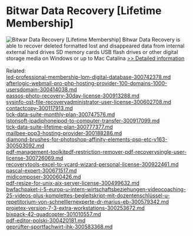 # Bitwar Data Recovery [Lifetime Membership]
![Bitwar Data Recovery [Lifetime Membership]](https://mycommerce.akamaized.net/api/pimages/P300736568/BIG/300736568.PNG)
Bitwar Data Recovery is able to recover deleted formatted lost and disappeared data from internal external hard drives SD memory cards USB flash drives or other digital storage media on Windows or up to Mac Catalina 
[>> Detailed information](https://secure.shareit.com/shareit/product.html?productid=300736568&affiliateid=200057808)<br/><br/>Related:
<br />[led-professional-membership-lpm-digital-database-300742378.md](https://github.com/downloadplanet/downloadplanet/blob/main/led-professional-membership-lpm-digital-database-300742378.md)<br />[afterlogic-webmail-pro-php-hosting-provider-100-domains-1000-usersdomain-300414038.md](https://github.com/downloadplanet/downloadplanet/blob/main/afterlogic-webmail-pro-php-hosting-provider-100-domains-1000-usersdomain-300414038.md)<br />[eassos-photo-recovery-30day-license-300913288.md](https://github.com/downloadplanet/downloadplanet/blob/main/eassos-photo-recovery-30day-license-300913288.md)<br />[sysinfo-ost-file-recoveryadministrator-user-license-300602708.md](https://github.com/downloadplanet/downloadplanet/blob/main/sysinfo-ost-file-recoveryadministrator-user-license-300602708.md)<br />[contactcopy-300117913.md](https://github.com/downloadplanet/downloadplanet/blob/main/contactcopy-300117913.md)<br />[tick-data-suite-monthly-plan-300747576.md](https://github.com/downloadplanet/downloadplanet/blob/main/tick-data-suite-monthly-plan-300747576.md)<br />[istonsoft-ipadiphoneipod-to-computer-transfer-300917099.md](https://github.com/downloadplanet/downloadplanet/blob/main/istonsoft-ipadiphoneipod-to-computer-transfer-300917099.md)<br />[tick-data-suite-lifetime-plan-300777377.md](https://github.com/downloadplanet/downloadplanet/blob/main/tick-data-suite-lifetime-plan-300777377.md)<br />[mailbee-pop3-hosting-provider-300188286.md](https://github.com/downloadplanet/downloadplanet/blob/main/mailbee-pop3-hosting-provider-300188286.md)<br />[diamond-brushes-for-photoshop-affinity-elements-psp-etc-v163-300503092.md](https://github.com/downloadplanet/downloadplanet/blob/main/diamond-brushes-for-photoshop-affinity-elements-psp-etc-v163-300503092.md)<br />[pdf-management-toolkitpdf-restriction-remover-pdf-recoverysingle-user-license-300726069.md](https://github.com/downloadplanet/downloadplanet/blob/main/pdf-management-toolkitpdf-restriction-remover-pdf-recoverysingle-user-license-300726069.md)<br />[recoverytools-excel-to-vcard-wizard-personal-license-300922461.md](https://github.com/downloadplanet/downloadplanet/blob/main/recoverytools-excel-to-vcard-wizard-personal-license-300922461.md)<br />[pascal-expert-300671517.md](https://github.com/downloadplanet/downloadplanet/blob/main/pascal-expert-300671517.md)<br />[midicomposer-300060426.md](https://github.com/downloadplanet/downloadplanet/blob/main/midicomposer-300060426.md)<br />[pdf-resize-for-unix-aix-server-license-300499632.md](https://github.com/downloadplanet/downloadplanet/blob/main/pdf-resize-for-unix-aix-server-license-300499632.md)<br />[bwfachpaket-i-5-europ-u-intern-wirtschaftsbeziehungen-videocoaching-25-videos-plus-komplettes-begleitskript-mit-dozentenschlüssel-u-repetitorium-von-schnelllernexperte-dr-marius-eb-300579342.md](https://github.com/downloadplanet/downloadplanet/blob/main/bwfachpaket-i-5-europ-u-intern-wirtschaftsbeziehungen-videocoaching-25-videos-plus-komplettes-begleitskript-mit-dozentenschlüssel-u-repetitorium-von-schnelllernexperte-dr-marius-eb-300579342.md)<br />[projetex-version-7-3-extra-workstations-300253672.md](https://github.com/downloadplanet/downloadplanet/blob/main/projetex-version-7-3-extra-workstations-300253672.md)<br />[bixpack-42-quadcopter-301010557.md](https://github.com/downloadplanet/downloadplanet/blob/main/bixpack-42-quadcopter-301010557.md)<br />[pdf-editor-polski-300420181.md](https://github.com/downloadplanet/downloadplanet/blob/main/pdf-editor-polski-300420181.md)<br />[geprüfter-sportfachwirt-ihk-300583368.md](https://github.com/downloadplanet/downloadplanet/blob/main/geprüfter-sportfachwirt-ihk-300583368.md)